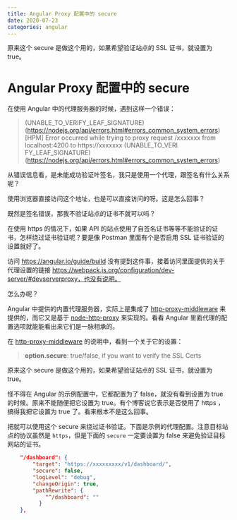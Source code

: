 ```yaml
---
title: Angular Proxy 配置中的 secure     
date: 2020-07-23
categories: angular
---
```

原来这个 secure 是做这个用的，如果希望验证站点的 SSL 证书，就设置为 true。
<!-- more -->

# Angular Proxy 配置中的 secure

在使用 Angular 中的代理服务器的时候，遇到这样一个错误：

> (UNABLE_TO_VERIFY_LEAF_SIGNATURE) (https://nodejs.org/api/errors.html#errors_common_system_errors)
> [HPM] Error occurred while trying to proxy request /xxxxxxx from localhost:4200 to https://xxxxxxx (UNABLE_TO_VERI
> FY_LEAF_SIGNATURE) (https://nodejs.org/api/errors.html#errors_common_system_errors)

从错误信息看，是未能成功验证叶签名，我只是使用一个代理，跟签名有什么关系呢？

使用浏览器直接访问这个地址，也是可以直接访问的呀。这是怎么回事？

既然是签名错误，那我不验证站点的证书不就可以吗？

在使用 https 的情况下，如果 API 的站点使用了自签名证书等等不能验证的证书，怎样绕过证书验证呢？要是像 Postman 里面有个是否启用 SSL 证书验证的设置就好了。

访问 https://angular.io/guide/build 没有提到这件事，接着访问里面提供的关于代理设置的链接 https://webpack.js.org/configuration/dev-server/#devserverproxy，也没有说明。

怎么办呢？

Angular 中提供的内置代理服务器，实际上是集成了 [http-proxy-middleware](https://github.com/chimurai/http-proxy-middleware#readme) 来提供的，而它又是基于 [node-http-proxy](https://github.com/http-party/node-http-proxy#readme) 来实现的。看看 Angular 里面代理的配置选项就能能看出来它们是一脉相承的。

在  [http-proxy-middleware](https://github.com/chimurai/http-proxy-middleware#readme) 的说明中，看到一个关于它的设置：

> **option.secure**: true/false, if you want to verify the SSL Certs

原来这个 secure 是做这个用的，如果希望验证站点的 SSL 证书，就设置为 true。

怪不得在 Angular 的示例配置中，它都配置为了 false，就没有看到设置为 true 的时候。原来不能随便把它设置为 true。有个博客说它表示是否使用了 https ，搞得我把它设置为 true 了。看来根本不是这么回事。

把就可以使用这个 secure 来绕过证书验证。下面是示例的代理配置。注意目标站点的协议虽然是 `https`，但是下面的 `secure` 一定要设置为 false 来避免验证目标网站的证书。

```json
    "/dashboard": {
        "target": "https://xxxxxxxxx/v1/dashboard/",
        "secure": false,
        "logLevel": "debug",
        "changeOrigin": true,
        "pathRewrite": {
            "^/dashboard": ""
          }
    },
```




